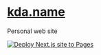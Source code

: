 # [kda.name](https://kda.name/)
Personal web site

[![Deploy Next.js site to Pages](https://github.com/krchmkn/krchmkn.github.io/actions/workflows/nextjs.yml/badge.svg)](https://github.com/krchmkn/krchmkn.github.io/actions/workflows/nextjs.yml)
